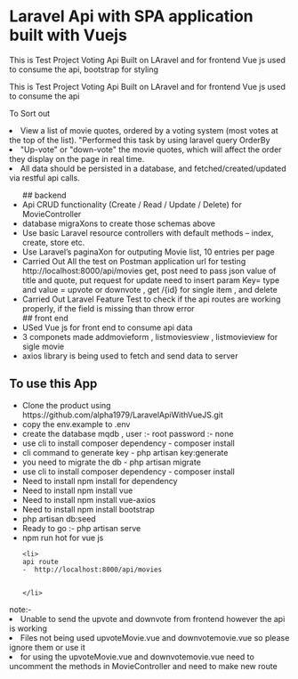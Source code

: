 ## <h1> Laravel Api with SPA application built with Vuejs </h1>
<p>This is Test Project Voting Api Built on LAravel and for frontend Vue js used to consume the api, bootstrap for styling</p>
<p>This is Test Project Voting Api Built on LAravel and for frontend Vue js used to consume the api</p>
<p>To Sort out</p>

<li>View a list of movie quotes, ordered by a voting system (most votes at the top of the list). "Performed this task by using laravel query OrderBy</li>
<li>"Up-vote" or "down-vote" the movie quotes, which will affect the order they display on the page in real time.</li>
<li>All data should be persisted in a database, and fetched/created/updated via restful api calls.</li>
<ul>
## backend
<li>
Api CRUD functionality (Create / Read / Update / Delete) for MovieController
</li>
<li>database migraXons to create those schemas above</li>

<li>Use basic Laravel resource controllers with default methods – index, create, store etc.</li>
<li>Use Laravel’s paginaXon for outputing Movie list, 10 entries per page</li>
<li>Carried Out All the test on Postman application url for testing  http://localhost:8000/api/movies
 get, post need to pass json value of title and quote, put request for update need to insert 
 param Key= type and value = upvote or downvote , get /{id} for single item , and delete </li>
<li>Carried Out Laravel Feature Test to check if the api routes are working properly, if the field is missing than throw error</li>
## front end
<li> USed Vue js for front end to consume api data </li>
<li> 3 componets made addmovieform , listmoviesview , listmovieview for sigle movie </li>
<li> axios library is being used to fetch and send data to server </li>
</ul>

## To use this App
<ul>
    <li>
        Clone the product using https://github.com/alpha1979/LaravelApiWithVueJS.git
    </li>
    <li>
        copy the env.example to .env
    </li>
    <li>
        create the database mqdb , user :- root password :- none
    </li>
    <li>
    use cli to install composer dependency 
    - composer install
    </li>
    <li>
    cli command to generate key
    - php artisan key:generate
    </li>
     <li>
    you need to migrate the db
    - php artisan migrate
    </li>
     <li>
    use cli to install composer dependency 
    - composer install
    </li> 
    <li>Need to install npm install for dependency</li>
    <li>Need to install npm install vue</li>
    <li>Need to install npm install vue-axios</li>
    <li>Need to install npm install bootstrap</li>
    <li>
    php artisan db:seed
    </li>
    <li>
      Ready to go :- php artisan serve
    </li>
    <li>npm run hot for vue js </li>
    
    <li>
    api route
    -  http://localhost:8000/api/movies
    

    </li>


</ul>
note:- <li>Unable to send the upvote and downvote from frontend however the api is working </li>
       <li>Files not being used upvoteMovie.vue and downvotemovie.vue so please ignore them or use it  </li>
       <li> for using the upvoteMovie.vue and downvotemovie.vue need to uncomment the methods in MovieController and need to make new route  </li>


